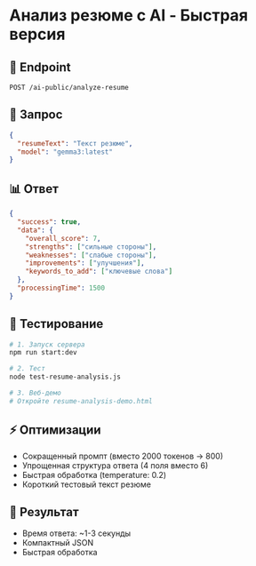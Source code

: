 # Анализ резюме с AI - Быстрая версия

## 🚀 Endpoint
```
POST /ai-public/analyze-resume
```

## 📝 Запрос
```json
{
  "resumeText": "Текст резюме",
  "model": "gemma3:latest"
}
```

## 📊 Ответ
```json
{
  "success": true,
  "data": {
    "overall_score": 7,
    "strengths": ["сильные стороны"],
    "weaknesses": ["слабые стороны"],
    "improvements": ["улучшения"],
    "keywords_to_add": ["ключевые слова"]
  },
  "processingTime": 1500
}
```

## 🧪 Тестирование
```bash
# 1. Запуск сервера
npm run start:dev

# 2. Тест
node test-resume-analysis.js

# 3. Веб-демо
# Откройте resume-analysis-demo.html
```

## ⚡ Оптимизации
- Сокращенный промпт (вместо 2000 токенов → 800)
- Упрощенная структура ответа (4 поля вместо 6)
- Быстрая обработка (temperature: 0.2)
- Короткий тестовый текст резюме

## 🎯 Результат
- Время ответа: ~1-3 секунды
- Компактный JSON
- Быстрая обработка
